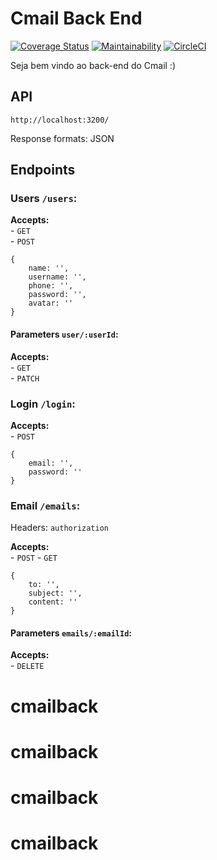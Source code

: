 # Cmail Back End

[![Coverage Status](https://coveralls.io/repos/github/omariosouto/cmail-back/badge.svg?branch=master)](https://coveralls.io/github/omariosouto/cmail-back?branch=master)
[![Maintainability](https://api.codeclimate.com/v1/badges/eeb79d17670beb95df6b/maintainability)](https://codeclimate.com/github/omariosouto/cmail-back/maintainability)
[![CircleCI](https://circleci.com/gh/omariosouto/cmail-back/tree/master.svg?style=svg)](https://circleci.com/gh/omariosouto/cmail-back/tree/master)

Seja bem vindo ao back-end do Cmail :)

## API
`http://localhost:3200/`  

Response formats: JSON

## Endpoints
### Users `/users`:
**Accepts:**  
    - `GET`  
    - `POST`  
```
{
    name: '',
    username: '',
    phone: '',
    password: '',
    avatar: ''
}
```

#### Parameters `user/:userId`:
**Accepts:**  
    - `GET`  
    - `PATCH`   
    
### Login `/login`:
**Accepts:**  
    - `POST`
```
{
    email: '',
    password: ''
}
```

### Email `/emails`:
Headers: `authorization`

**Accepts:**  
    - `POST`
    - `GET`


```
{
    to: '',
    subject: '',
    content: ''
}
```

#### Parameters `emails/:emailId`:
**Accepts:**  
    - `DELETE`  
# cmailback
# cmailback
# cmailback
# cmailback
